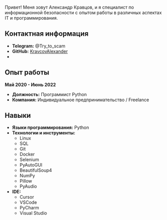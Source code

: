 
Привет! Меня зовут Александр Кравцов, и я специалист по информационной безопасности с опытом работы в различных аспектах IT и программирования.

## Контактная информация
- **Telegram:** @Try_to_scam
- **GitHub:** [KravcovAlexander](https://github.com/KravcovAlexander)
- 
## Опыт работы

**Май 2020 - Июнь 2022**
- **Должность:** Программист Python
- **Компания:** Индивидуальное предпринимательство / Freelance

## Навыки

- **Языки программирования:** Python
- **Технологии и инструменты:**
  - Linux
  - SQL
  - Git
  - Docker
  - Selenium
  - PyAutoGUI
  - BeautifulSoup4
  - NumPy
  - Pillow
  - PyAudio
- **IDE:**
  - Cursor
  - VSCode
  - PyCharm
  - Visual Studio
  




<!---
KravcovAlexander/KravcovAlexander is a ✨ special ✨ repository because its `README.md` (this file) appears on your GitHub profile.
You can click the Preview link to take a look at your changes.
--->
